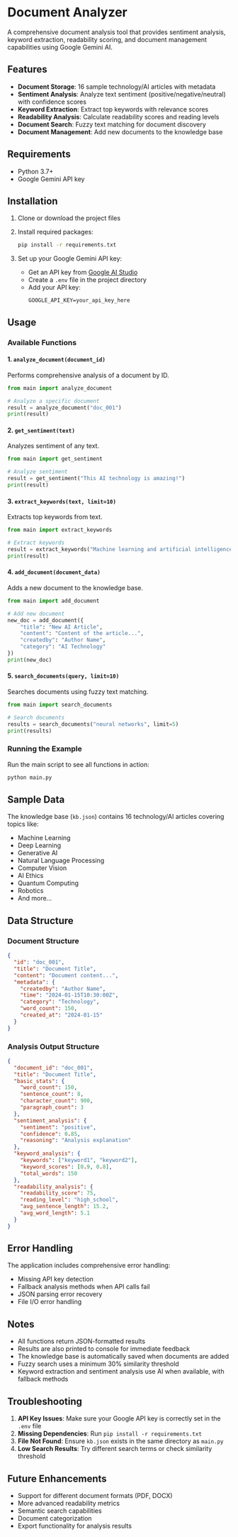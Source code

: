 # Document Analyzer

A comprehensive document analysis tool that provides sentiment analysis, keyword extraction, readability scoring, and document management capabilities using Google Gemini AI.

## Features

- **Document Storage**: 16 sample technology/AI articles with metadata
- **Sentiment Analysis**: Analyze text sentiment (positive/negative/neutral) with confidence scores
- **Keyword Extraction**: Extract top keywords with relevance scores
- **Readability Analysis**: Calculate readability scores and reading levels
- **Document Search**: Fuzzy text matching for document discovery
- **Document Management**: Add new documents to the knowledge base

## Requirements

- Python 3.7+
- Google Gemini API key

## Installation

1. Clone or download the project files
2. Install required packages:
   ```bash
   pip install -r requirements.txt
   ```

3. Set up your Google Gemini API key:
   - Get an API key from [Google AI Studio](https://makersuite.google.com/app/apikey)
   - Create a `.env` file in the project directory
   - Add your API key:
     ```
     GOOGLE_API_KEY=your_api_key_here
     ```

## Usage

### Available Functions

#### 1. `analyze_document(document_id)`
Performs comprehensive analysis of a document by ID.

```python
from main import analyze_document

# Analyze a specific document
result = analyze_document("doc_001")
print(result)
```

#### 2. `get_sentiment(text)`
Analyzes sentiment of any text.

```python
from main import get_sentiment

# Analyze sentiment
result = get_sentiment("This AI technology is amazing!")
print(result)
```

#### 3. `extract_keywords(text, limit=10)`
Extracts top keywords from text.

```python
from main import extract_keywords

# Extract keywords
result = extract_keywords("Machine learning and artificial intelligence", limit=5)
print(result)
```

#### 4. `add_document(document_data)`
Adds a new document to the knowledge base.

```python
from main import add_document

# Add new document
new_doc = add_document({
    "title": "New AI Article",
    "content": "Content of the article...",
    "createdby": "Author Name",
    "category": "AI Technology"
})
print(new_doc)
```

#### 5. `search_documents(query, limit=10)`
Searches documents using fuzzy text matching.

```python
from main import search_documents

# Search documents
results = search_documents("neural networks", limit=5)
print(results)
```

### Running the Example

Run the main script to see all functions in action:

```bash
python main.py
```

## Sample Data

The knowledge base (`kb.json`) contains 16 technology/AI articles covering topics like:
- Machine Learning
- Deep Learning
- Generative AI
- Natural Language Processing
- Computer Vision
- AI Ethics
- Quantum Computing
- Robotics
- And more...

## Data Structure

### Document Structure
```json
{
  "id": "doc_001",
  "title": "Document Title",
  "content": "Document content...",
  "metadata": {
    "createdby": "Author Name",
    "time": "2024-01-15T10:30:00Z",
    "category": "Technology",
    "word_count": 150,
    "created_at": "2024-01-15"
  }
}
```

### Analysis Output Structure
```json
{
  "document_id": "doc_001",
  "title": "Document Title",
  "basic_stats": {
    "word_count": 150,
    "sentence_count": 8,
    "character_count": 900,
    "paragraph_count": 3
  },
  "sentiment_analysis": {
    "sentiment": "positive",
    "confidence": 0.85,
    "reasoning": "Analysis explanation"
  },
  "keyword_analysis": {
    "keywords": ["keyword1", "keyword2"],
    "keyword_scores": [0.9, 0.8],
    "total_words": 150
  },
  "readability_analysis": {
    "readability_score": 75,
    "reading_level": "high_school",
    "avg_sentence_length": 15.2,
    "avg_word_length": 5.1
  }
}
```

## Error Handling

The application includes comprehensive error handling:
- Missing API key detection
- Fallback analysis methods when API calls fail
- JSON parsing error recovery
- File I/O error handling

## Notes

- All functions return JSON-formatted results
- Results are also printed to console for immediate feedback
- The knowledge base is automatically saved when documents are added
- Fuzzy search uses a minimum 30% similarity threshold
- Keyword extraction and sentiment analysis use AI when available, with fallback methods

## Troubleshooting

1. **API Key Issues**: Make sure your Google API key is correctly set in the `.env` file
2. **Missing Dependencies**: Run `pip install -r requirements.txt`
3. **File Not Found**: Ensure `kb.json` exists in the same directory as `main.py`
4. **Low Search Results**: Try different search terms or check similarity threshold

## Future Enhancements

- Support for different document formats (PDF, DOCX)
- More advanced readability metrics
- Semantic search capabilities
- Document categorization
- Export functionality for analysis results 